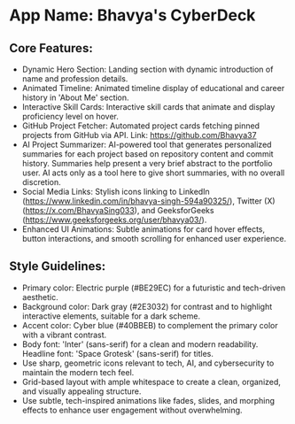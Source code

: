# **App Name**: Bhavya's CyberDeck

## Core Features:

- Dynamic Hero Section: Landing section with dynamic introduction of name and profession details.
- Animated Timeline: Animated timeline display of educational and career history in 'About Me' section.
- Interactive Skill Cards: Interactive skill cards that animate and display proficiency level on hover.
- GitHub Project Fetcher: Automated project cards fetching pinned projects from GitHub via API. Link: https://github.com/Bhavya37
- AI Project Summarizer: AI-powered tool that generates personalized summaries for each project based on repository content and commit history. Summaries help present a very brief abstract to the portfolio user. AI acts only as a tool here to give short summaries, with no overall discretion.
- Social Media Links: Stylish icons linking to LinkedIn (https://www.linkedin.com/in/bhavya-singh-594a90325/), Twitter (X) (https://x.com/BhavyaSing033), and GeeksforGeeks (https://www.geeksforgeeks.org/user/bhavya03/).
- Enhanced UI Animations: Subtle animations for card hover effects, button interactions, and smooth scrolling for enhanced user experience.

## Style Guidelines:

- Primary color: Electric purple (#BE29EC) for a futuristic and tech-driven aesthetic.
- Background color: Dark gray (#2E3032) for contrast and to highlight interactive elements, suitable for a dark scheme.
- Accent color: Cyber blue (#40BBEB) to complement the primary color with a vibrant contrast.
- Body font: 'Inter' (sans-serif) for a clean and modern readability. Headline font: 'Space Grotesk' (sans-serif) for titles.
- Use sharp, geometric icons relevant to tech, AI, and cybersecurity to maintain the modern tech feel.
- Grid-based layout with ample whitespace to create a clean, organized, and visually appealing structure.
- Use subtle, tech-inspired animations like fades, slides, and morphing effects to enhance user engagement without overwhelming.